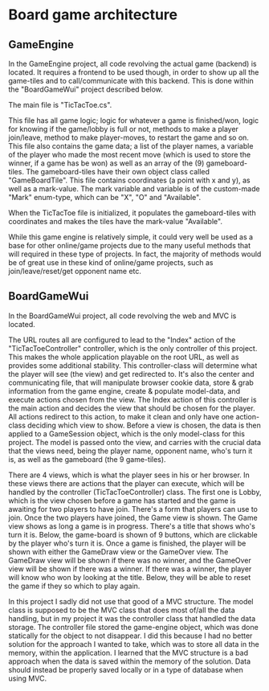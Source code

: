 # Board game architecture

## GameEngine
In the GameEngine project, all code revolving the actual game (backend) is located. 
It requires a frontend to be used though, in order to show up all the game-tiles and to call/communicate with this backend. This is done within the "BoardGameWui" project described below.

The main file is "TicTacToe.cs". 

This file has all game logic; logic for whatever a game is finished/won, logic for knowing if the game/lobby is full or not, methods to make a player join/leave, method to make player-moves, to restart the game and so on. 
This file also contains the game data; a list of the player names, a variable of the player who made the most recent move (which is used to store the winner, if a game has be won) as well as an array of the (9) gameboard-tiles. 
The gameboard-tiles have their own object class called "GameBoardTile". This file contains coordinates (a point with x and y), as well as a mark-value. 
The mark variable and variable is of the custom-made "Mark" enum-type, which can be "X", "O" and "Available". 

When the TicTacToe file is initialized, it populates the gameboard-tiles with coordinates and makes the tiles have the mark-value "Available". 

While this game engine is relatively simple, it could very well be used as a base for other online/game projects due to the many useful methods that will required in these type of projects. 
In fact, the majority of methods would be of great use in these kind of online/game projects, such as join/leave/reset/get opponent name etc.

## BoardGameWui
In the BoardGameWui project, all code revolving the web and MVC is located. 

The URL routes all are configured to lead to the "Index" action of the "TicTacToeController" controller, which is the only controller of this project. This makes the whole application playable on the root URL, as well as provides some additional stability.
This controller-class will determine what the player will see (the view) and get redirected to. 
It's also the center and communicating file, that will manipulate browser cookie data, store & grab information from the game engine, create & populate model-data, and execute actions chosen from the view. 
The Index action of this controller is the main action and decides the view that should be chosen for the player. All actions redirect to this action, to make it clean and only have one action-class deciding which view to show. 
Before a view is chosen, the data is then applied to a GameSession object, which is the only model-class for this project. 
The model is passed onto the view, and carries with the crucial data that the views need, being the player name, opponent name, who's turn it is, as well as the gameboard (the 9 game-tiles). 

There are 4 views, which is what the player sees in his or her browser. In these views there are actions that the player can execute, which will be handled by the controller (TicTacToeController) class.
The first one is Lobby, which is the view chosen before a game has started and the game is awaiting for two players to have join. There's a form that players can use to join. Once the two players have joined, the Game view is shown. 
The Game view shows as long a game is in progress. There's a title that shows who's turn it is. Below, the game-board is shown of 9 buttons, which are clickable by the player who's turn it is. 
Once a game is finished, the player will be shown with either the GameDraw view or the GameOver view. The GameDraw view will be shown if there was no winner, and the GameOver view will be shown if there was a winner. 
If there was a winner, the player will know who won by looking at the title. Below, they will be able to reset the game if they so which to play again. 

In this project I sadly did not use that good of a MVC structure. 
The model class is supposed to be the MVC class that does most of/all the data handling, but in my project it was the controller class that handled the data storage. 
The controller file stored the game-engine object, which was done statically for the object to not disappear. 
I did this because I had no better solution for the approach I wanted to take, which was to store all data in the memory, within the application. 
I learned that the MVC structure is a bad approach when the data is saved within the memory of the solution. Data should instead be properly saved locally or in a type of database when using MVC.